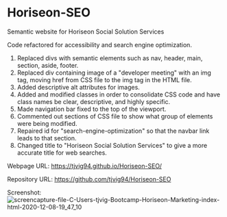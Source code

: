 # Horiseon-SEO
Semantic website for Horiseon Social Solution Services

Code refactored for accessibility and search engine optimization.

1. Replaced divs with semantic elements such as nav, header, main, section, aside, footer.
2. Replaced div containing image of a "developer meeting" with an img tag, moving href from CSS file to the img tag in the HTML file.
3. Added descriptive alt attributes for images.
4. Added and modified classes in order to consolidate CSS code and have class names be clear, descriptive, and highly specific.
5. Made navigation bar fixed to the top of the viewport.
6. Commented out sections of CSS file to show what group of elements were being modified.
7. Repaired id for "search-engine-optimization" so that the navbar link leads to that section. 
8. Changed title to "Horiseon Social Solution Services" to give a more accurate title for web searches.

Webpage URL: https://tjvig94.github.io/Horiseon-SEO/

Repository URL: https://github.com/tjvig94/Horiseon-SEO

Screenshot: ![screencapture-file-C-Users-tjvig-Bootcamp-Horiseon-Marketing-index-html-2020-12-08-19_47_10](https://user-images.githubusercontent.com/69410700/101559043-35760b80-398e-11eb-8660-52f07c428811.png)